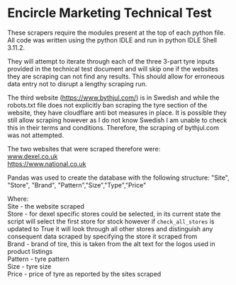 # Encircle Marketing Technical Test
These scrapers require the modules present at the top of each python file. All code was written using the python IDLE and run in python IDLE Shell 3.11.2.
  
They will attempt to iterate through each of the three 3-part tyre inputs provided in the technical test document and will skip one if the websites they are scraping can not find any results. This should allow for erroneous data entry not to disrupt a lengthy scraping run.
  
The third website (https://www.bythjul.com/) is in Swedish and while the robots.txt file does not explicitly ban scraping the tyre section of the website, they have cloudflare anti bot measures in place. It is possible they still allow scraping however as I do not know Swedish I am unable to check this in their terms and conditions. Therefore, the scraping of bythjul.com was not attempted.
  
The two websites that were scraped therefore were:  
www.dexel.co.uk  
https://www.national.co.uk  
  
Pandas was used to create the database with the following structure: 
"Site", "Store", "Brand", "Pattern","Size","Type","Price"
  
Where:  
Site - the website scraped  
Store - for dexel specific stores could be selected, in its current state the script will select the first store for stock however if `check_all_stores` is updated to True it will look through all other stores and distinguish any consequent data scraped by specifying the store it scraped from  
Brand - brand of tire, this is taken from the alt text for the logos used in product listings  
Pattern - tyre pattern  
Size - tyre size  
Price - price of tyre as reported by the sites scraped  
